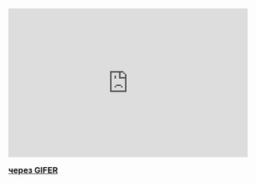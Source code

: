 ### <iframe src="https://gifer.com/embed/6tIB" width=480 height=298.560 frameBorder="0" allowFullScreen></iframe><p><a href="https://gifer.com">через GIFER</a></p>
